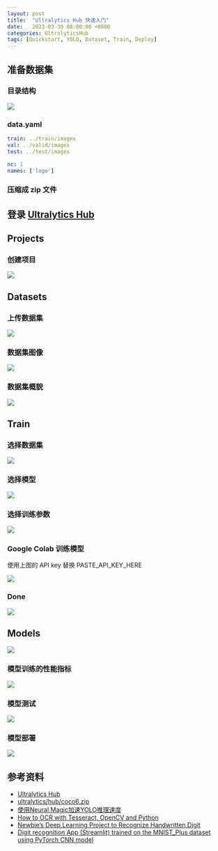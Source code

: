 ```yaml
---
layout: post
title:  "Ultralytics Hub 快速入门"
date:   2023-03-30 08:00:00 +0800
categories: UltralyticsHub
tags: [Quickstart, YOLO, Dataset, Train, Deploy]
---
```


## 准备数据集
### 目录结构
![](/images/2023/ultralytics-hub/dataset-dir.jpg)

### data.yaml
```yaml
train: ../train/images
val: ../valid/images
test: ../test/images

nc: 1
names: ['logo']
```

### 压缩成 zip 文件

## 登录 [Ultralytics Hub](https://hub.ultralytics.com)

## Projects
### 创建项目
![](/images/2023/ultralytics-hub/projects-create.jpg)

## Datasets
### 上传数据集
![](/images/2023/ultralytics-hub/datasets-upload.jpg)

### 数据集图像
![](/images/2023/ultralytics-hub/datasets-images.jpg)

### 数据集概貌
![](/images/2023/ultralytics-hub/datasets-overview.jpg)

## Train
### 选择数据集
![](/images/2023/ultralytics-hub/train1.jpg)

### 选择模型
![](/images/2023/ultralytics-hub/train2.jpg)

### 选择训练参数
![](/images/2023/ultralytics-hub/train3.jpg)

### Google Colab 训练模型
使用上图的 API key 替换 PASTE_API_KEY_HERE

![](/images/2023/ultralytics-hub/train4.jpg)

### Done
![](/images/2023/ultralytics-hub/train5.jpg)

## Models
![](/images/2023/ultralytics-hub/models.jpg)

### 模型训练的性能指标
![](/images/2023/ultralytics-hub/models-train.jpg)

### 模型测试
![](/images/2023/ultralytics-hub/models-preview.jpg)

### 模型部署
![](/images/2023/ultralytics-hub/models-deploy.jpg)

## 参考资料
* [Ultralytics Hub](https://hub.ultralytics.com)
* [ultralytics/hub/coco6.zip](https://github.com/ultralytics/hub/blob/master/coco6.zip)
* [使用Neural Magic加速YOLO推理速度](https://chtseng.wordpress.com/2022/12/15/使用neural-magic加速yolo推理速度/)
* [How to OCR with Tesseract, OpenCV and Python](https://nanonets.com/blog/ocr-with-tesseract/)
* [Newbie’s Deep Learning Project to Recognize Handwritten Digit](https://www.analyticsvidhya.com/blog/2021/11/newbies-deep-learning-project-to-recognize-handwritten-digit/)
* [Digit recognition App (Streamlit) trained on the MNIST_Plus dataset using PyTorch CNN model](https://www.bragitoff.com/2022/01/digit-recognition-app-streamlit-trained-on-the-mnist_plus-dataset-using-pytorch-cnn-model/)

